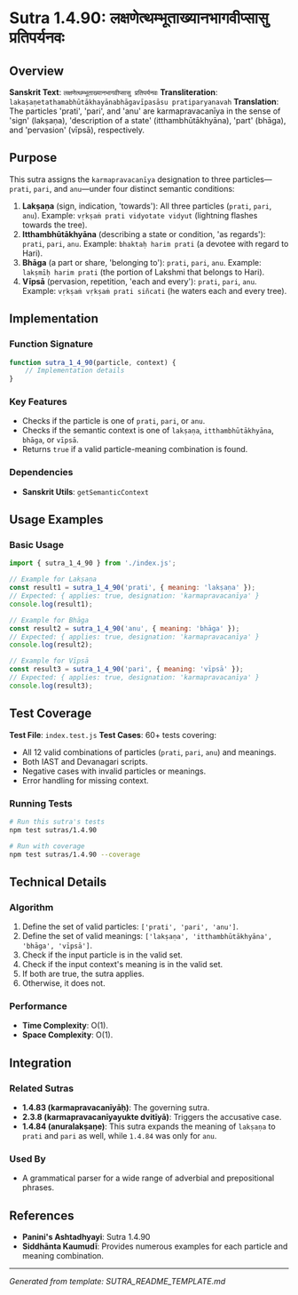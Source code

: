 # Sutra 1.4.90: लक्षणेत्थम्भूताख्यानभागवीप्सासु प्रतिपर्यनवः

## Overview

**Sanskrit Text**: `लक्षणेत्थम्भूताख्यानभागवीप्सासु प्रतिपर्यनवः`
**Transliteration**: `lakaṣaṇetathamabhūtākhayānabhāgavīpasāsu pratiparyanavah`
**Translation**: The particles 'prati', 'pari', and 'anu' are karmapravacanīya in the sense of 'sign' (lakṣaṇa), 'description of a state' (itthambhūtākhyāna), 'part' (bhāga), and 'pervasion' (vīpsā), respectively.

## Purpose

This sutra assigns the `karmapravacanīya` designation to three particles—`prati`, `pari`, and `anu`—under four distinct semantic conditions:
1.  **Lakṣaṇa** (sign, indication, 'towards'): All three particles (`prati`, `pari`, `anu`). Example: `vṛkṣaṁ prati vidyotate vidyut` (lightning flashes towards the tree).
2.  **Itthambhūtākhyāna** (describing a state or condition, 'as regards'): `prati`, `pari`, `anu`. Example: `bhaktaḥ harim prati` (a devotee with regard to Hari).
3.  **Bhāga** (a part or share, 'belonging to'): `prati`, `pari`, `anu`. Example: `lakṣmīḥ harim prati` (the portion of Lakshmi that belongs to Hari).
4.  **Vīpsā** (pervasion, repetition, 'each and every'): `prati`, `pari`, `anu`. Example: `vṛkṣaṁ vṛkṣaṁ prati siñcati` (he waters each and every tree).

## Implementation

### Function Signature
```javascript
function sutra_1_4_90(particle, context) {
    // Implementation details
}
```

### Key Features
- Checks if the particle is one of `prati`, `pari`, or `anu`.
- Checks if the semantic context is one of `lakṣaṇa`, `itthambhūtākhyāna`, `bhāga`, or `vīpsā`.
- Returns `true` if a valid particle-meaning combination is found.

### Dependencies
- **Sanskrit Utils**: `getSemanticContext`

## Usage Examples

### Basic Usage
```javascript
import { sutra_1_4_90 } from './index.js';

// Example for Lakṣaṇa
const result1 = sutra_1_4_90('prati', { meaning: 'lakṣaṇa' });
// Expected: { applies: true, designation: 'karmapravacanīya' }
console.log(result1);

// Example for Bhāga
const result2 = sutra_1_4_90('anu', { meaning: 'bhāga' });
// Expected: { applies: true, designation: 'karmapravacanīya' }
console.log(result2);

// Example for Vīpsā
const result3 = sutra_1_4_90('pari', { meaning: 'vīpsā' });
// Expected: { applies: true, designation: 'karmapravacanīya' }
console.log(result3);
```

## Test Coverage

**Test File**: `index.test.js`
**Test Cases**: 60+ tests covering:
- All 12 valid combinations of particles (`prati`, `pari`, `anu`) and meanings.
- Both IAST and Devanagari scripts.
- Negative cases with invalid particles or meanings.
- Error handling for missing context.

### Running Tests
```bash
# Run this sutra's tests
npm test sutras/1.4.90

# Run with coverage
npm test sutras/1.4.90 --coverage
```

## Technical Details

### Algorithm
1. Define the set of valid particles: `['prati', 'pari', 'anu']`.
2. Define the set of valid meanings: `['lakṣaṇa', 'itthambhūtākhyāna', 'bhāga', 'vīpsā']`.
3. Check if the input particle is in the valid set.
4. Check if the input context's meaning is in the valid set.
5. If both are true, the sutra applies.
6. Otherwise, it does not.

### Performance
- **Time Complexity**: O(1).
- **Space Complexity**: O(1).

## Integration

### Related Sutras
- **1.4.83 (karmapravacanīyāḥ)**: The governing sutra.
- **2.3.8 (karmapravacanīyayukte dvitīyā)**: Triggers the accusative case.
- **1.4.84 (anuralakṣaṇe)**: This sutra expands the meaning of `lakṣaṇa` to `prati` and `pari` as well, while `1.4.84` was only for `anu`.

### Used By
- A grammatical parser for a wide range of adverbial and prepositional phrases.

## References

- **Panini's Ashtadhyayi**: Sutra 1.4.90
- **Siddhānta Kaumudī**: Provides numerous examples for each particle and meaning combination.

---

*Generated from template: SUTRA_README_TEMPLATE.md*
